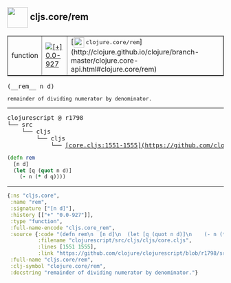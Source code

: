 ## <img width="48px" valign="middle" src="http://i.imgur.com/Hi20huC.png"> cljs.core/rem

 <table border="1">
<tr>
<td>function</td>
<td><a href="https://github.com/cljsinfo/api-refs/tree/0.0-927"><img valign="middle" alt="[+] 0.0-927" src="https://img.shields.io/badge/+-0.0--927-lightgrey.svg"></a> </td>
<td>
[<img height="24px" valign="middle" src="http://i.imgur.com/1GjPKvB.png"> <samp>clojure.core/rem</samp>](http://clojure.github.io/clojure/branch-master/clojure.core-api.html#clojure.core/rem)
</td>
</tr>
</table>

 <samp>
(__rem__ n d)<br>
</samp>

```
remainder of dividing numerator by denominator.
```

---

 <pre>
clojurescript @ r1798
└── src
    └── cljs
        └── cljs
            └── <ins>[core.cljs:1551-1555](https://github.com/clojure/clojurescript/blob/r1798/src/cljs/cljs/core.cljs#L1551-L1555)</ins>
</pre>

```clj
(defn rem
  [n d]
  (let [q (quot n d)]
    (- n (* d q))))
```


---

```clj
{:ns "cljs.core",
 :name "rem",
 :signature ["[n d]"],
 :history [["+" "0.0-927"]],
 :type "function",
 :full-name-encode "cljs.core_rem",
 :source {:code "(defn rem\n  [n d]\n  (let [q (quot n d)]\n    (- n (* d q))))",
          :filename "clojurescript/src/cljs/cljs/core.cljs",
          :lines [1551 1555],
          :link "https://github.com/clojure/clojurescript/blob/r1798/src/cljs/cljs/core.cljs#L1551-L1555"},
 :full-name "cljs.core/rem",
 :clj-symbol "clojure.core/rem",
 :docstring "remainder of dividing numerator by denominator."}

```
